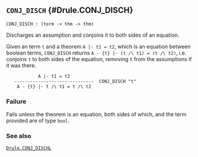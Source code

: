 ## `CONJ_DISCH` {#Drule.CONJ_DISCH}


```
CONJ_DISCH : (term -> thm -> thm)
```



Discharges an assumption and conjoins it to both sides of an equation.


Given an term `t` and a theorem `A |- t1 = t2`, which is an equation between
boolean terms, `CONJ_DISCH` returns `A - {t} |- (t /\ t1) = (t /\ t2)`, i.e.
conjoins `t` to both sides of the equation, removing `t` from the assumptions
if it was there.
    
                A |- t1 = t2
       ------------------------------  CONJ_DISCH "t"
        A - {t} |- t /\ t1 = t /\ t2
    



### Failure

Fails unless the theorem is an equation, both sides of which, and the term
provided are of type `bool`.

### See also

[`Drule.CONJ_DISCHL`](#Drule.CONJ_DISCHL)

